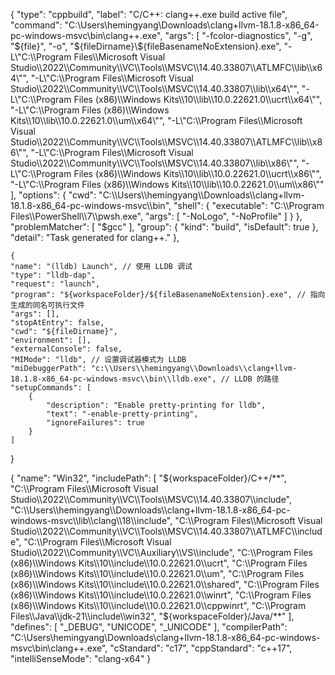 {
        "type": "cppbuild",
        "label": "C/C++: clang++.exe build active file",
        "command": "C:\\Users\\hemingyang\\Downloads\\clang+llvm-18.1.8-x86_64-pc-windows-msvc\\bin\\clang++.exe",
        "args": [
            "-fcolor-diagnostics",
            "-g",
            "${file}",
            "-o",
            "${fileDirname}\\${fileBasenameNoExtension}.exe",
            "-L\"C:\\Program Files\\Microsoft Visual Studio\\2022\\Community\\VC\\Tools\\MSVC\\14.40.33807\\ATLMFC\\lib\\x64\"",
        "-L\"C:\\Program Files\\Microsoft Visual Studio\\2022\\Community\\VC\\Tools\\MSVC\\14.40.33807\\lib\\x64\"",
        "-L\"C:\\Program Files (x86)\\Windows Kits\\10\\lib\\10.0.22621.0\\ucrt\\x64\"",
        "-L\"C:\\Program Files (x86)\\Windows Kits\\10\\lib\\10.0.22621.0\\um\\x64\"",
        "-L\"C:\\Program Files\\Microsoft Visual Studio\\2022\\Community\\VC\\Tools\\MSVC\\14.40.33807\\ATLMFC\\lib\\x86\"",
        "-L\"C:\\Program Files\\Microsoft Visual Studio\\2022\\Community\\VC\\Tools\\MSVC\\14.40.33807\\lib\\x86\"",
        "-L\"C:\\Program Files (x86)\\Windows Kits\\10\\lib\\10.0.22621.0\\ucrt\\x86\"",
        "-L\"C:\\Program Files (x86)\\Windows Kits\\10\\lib\\10.0.22621.0\\um\\x86\""
        ],
        "options": {
            "cwd": "C:\\Users\\hemingyang\\Downloads\\clang+llvm-18.1.8-x86_64-pc-windows-msvc\\bin",
            "shell": {
                "executable": "C:\\Program Files\\PowerShell\\7\\pwsh.exe",
                "args": [
                    "-NoLogo",
                    "-NoProfile"
                ]
            }
        },
        "problemMatcher": [
            "$gcc"
        ],
        "group": {
            "kind": "build",
            "isDefault": true
        },
        "detail": "Task generated for clang++."
    },

    {
    "name": "(lldb) Launch", // 使用 LLDB 调试
    "type": "lldb-dap",
    "request": "launch",
    "program": "${workspaceFolder}/${fileBasenameNoExtension}.exe", // 指向生成的同名可执行文件
    "args": [],
    "stopAtEntry": false,
    "cwd": "${fileDirname}",
    "environment": [],
    "externalConsole": false,
    "MIMode": "lldb", // 设置调试器模式为 LLDB
    "miDebuggerPath": "c:\\Users\\hemingyang\\Downloads\\clang+llvm-18.1.8-x86_64-pc-windows-msvc\\bin\\lldb.exe", // LLDB 的路径
    "setupCommands": [
        {
            "description": "Enable pretty-printing for lldb",
            "text": "-enable-pretty-printing",
            "ignoreFailures": true
        }
    ]
}

 {
            "name": "Win32",
            "includePath": [
                "${workspaceFolder}/C++/**",
                "C:\\Program Files\\Microsoft Visual Studio\\2022\\Community\\VC\\Tools\\MSVC\\14.40.33807\\include",
                "C:\\Users\\hemingyang\\Downloads\\clang+llvm-18.1.8-x86_64-pc-windows-msvc\\lib\\clang\\18\\include",
                "C:\\Program Files\\Microsoft Visual Studio\\2022\\Community\\VC\\Tools\\MSVC\\14.40.33807\\ATLMFC\\include",
                "C:\\Program Files\\Microsoft Visual Studio\\2022\\Community\\VC\\Auxiliary\\VS\\include",
                "C:\\Program Files (x86)\\Windows Kits\\10\\include\\10.0.22621.0\\ucrt",
                "C:\\Program Files (x86)\\Windows Kits\\10\\include\\10.0.22621.0\\um",
                "C:\\Program Files (x86)\\Windows Kits\\10\\include\\10.0.22621.0\\shared",
                "C:\\Program Files (x86)\\Windows Kits\\10\\include\\10.0.22621.0\\winrt",
                "C:\\Program Files (x86)\\Windows Kits\\10\\include\\10.0.22621.0\\cppwinrt",
                "C:\\Program Files\\Java\\jdk-21\\include\\win32",
                "${workspaceFolder}/Java/**"
            ],
            "defines": [
                "_DEBUG",
                "UNICODE",
                "_UNICODE"
            ],
            "compilerPath": "C:\\Users\\hemingyang\\Downloads\\clang+llvm-18.1.8-x86_64-pc-windows-msvc\\bin\\clang++.exe",
            "cStandard": "c17",
            "cppStandard": "c++17",
            "intelliSenseMode": "clang-x64"
        }